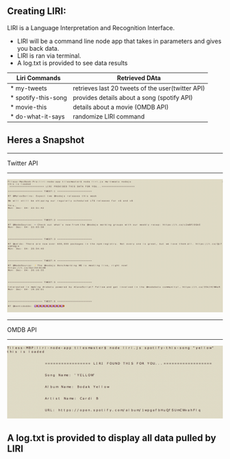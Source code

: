   
##   **Creating LIRI:**
  
  LIRI is a Language Interpretation and Recognition Interface.
  
* LIRI will be a command line node app that takes in parameters and gives you back data.
* LIRI is ran via terminal.
* A log.txt is provided to see data results

Liri Commands  | Retrieved DAta
------------- | -------------
* my-tweets  | retrieves last 20 tweets of the user(twitter API)
* spotify-this-song  | provides details about a song (spotify API)
* movie-this  | details about a movie (OMDB API)
* do-what-it-says  | randomize LIRI command

## Heres a Snapshot
<hr>
Twitter API
<hr>

![TWITTER](https://github.com/IamGiel/liri-node-app/blob/master/images/my-tweets.png?raw=true)

<hr>
OMDB API
<hr>

![OMDB](https://github.com/IamGiel/liri-node-app/blob/master/images/spotify-this-song.png?raw=true)

## A log.txt is provided to display all data pulled by LIRI


